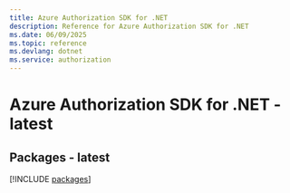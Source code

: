 ```yaml
---
title: Azure Authorization SDK for .NET
description: Reference for Azure Authorization SDK for .NET
ms.date: 06/09/2025
ms.topic: reference
ms.devlang: dotnet
ms.service: authorization
---
```

# Azure Authorization SDK for .NET - latest
## Packages - latest
[!INCLUDE [packages](authorization-index.md)]
